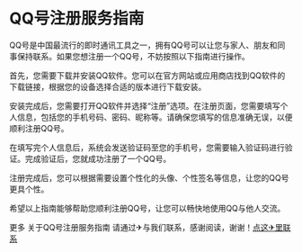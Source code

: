 # QQ号注册服务指南

QQ号是中国最流行的即时通讯工具之一，拥有QQ号可以让您与家人、朋友和同事保持联系。如果您想注册一个QQ号，不妨按照以下指南进行操作。

首先，您需要下载并安装QQ软件。您可以在官方网站或应用商店找到QQ软件的下载链接，根据您的设备选择合适的版本进行下载安装。

安装完成后，您需要打开QQ软件并选择“注册”选项。在注册页面，您需要填写个人信息，包括您的手机号码、密码、昵称等。请确保您填写的信息准确无误，以便顺利注册QQ号。

在填写完个人信息后，系统会发送验证码至您的手机号，您需要输入验证码进行验证。完成验证后，您就成功注册了一个QQ号。

注册完成后，您可以根据需要设置个性化的头像、个性签名等信息，让您的QQ号更具个性。

希望以上指南能够帮助您顺利注册QQ号，让您可以畅快地使用QQ与他人交流。

更多 关于QQ号注册服务指南 请通过✈与我们联系，感谢阅读，谢谢！[点这✈里联系](https://ads.k02.cc)